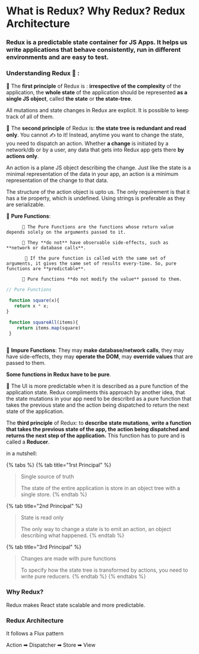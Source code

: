 # What is Redux? Why Redux? Redux Architecture

### Redux is a predictable state container for JS Apps. It helps us write applications that behave consistently, run in different environments and are easy to test.

### **Understanding Redux** 🧐 :

📍 The **first principle** of Redux is : **irrespective of the complexity** of the application, the **whole state** of the application should be represented **as a single JS object**, called **the state** or **the state-tree**.

All mutations and state changes in Redux are explicit. It is possible to keep track of all of them.

📍 The **second principle** of Redux is: **the state tree is redundant and read only**. You cannot ✍ to it! Instead, anytime you want to change the state, you need to dispatch an action. Whether **a change** is initiated by a network/db or by a user, any data that gets into Redux app gets there **by actions only**.

An action is a plane JS object describing the change. Just like the state is a minimal representation of the data in your app, an action is a minimum representation of the change to that data. 

The structure of the action object is upto us. The only requirement is that it has a tie property, which is undefined. Using strings is preferable as they are serializable. 

📍 **Pure Functions**: 

          📌 The Pure Functions are the functions whose return value depends solely on the arguments passed to it. 

          📌 They **do not** have observable side-effects, such as **network or database calls**. 

           📌 If the pure function is called with the same set of arguments, it gives the same set of results every-time. So, pure functions are **predictable**.

          📌 Pure functions **do not modify the value** passed to them. 

```javascript
// Pure Functions

 function square(x){
   return x * x;
}

 function squareAll(items){
    return items.map(square)
 }  
  
```

 📍 **Impure Functions**: They may **make database/network calls**, they may have side-effects, they may **operate the DOM**, may **override values** that are passed to them.

**Some functions in Redux have to be pure**.

📍 The UI is more predictable when it is described as a pure function of the application state. Redux compliments this approach by another idea, that the state mutations in your app need to be describrd as a pure function that takes the previous state and the action being dispatched to return the next state of the application. 

The **third principle** of Redux: to **describe** **state mutations**, **write a function that takes the previous state of the app, the action being dispatched and returns the next step of the application.** This function has to pure and is called a **Reducer**.

in a nutshell:

{% tabs %}
{% tab title="1rst Principal" %}
> Single source of truth
>
> The state of the entire application is store in an object tree with a single store.
{% endtab %}

{% tab title="2nd Principal" %}
> State is read only
>
> The only way to change a state is to emit an action, an object describing what happened.
{% endtab %}

{% tab title="3rd Principal" %}
> Changes are made with pure functions
>
> To specify how the state tree is transformed by actions, you need to write pure reducers.
{% endtab %}
{% endtabs %}

### Why Redux?

Redux makes React state scalable and more predictable.

### Redux Architecture



It follows a Flux pattern

Action ➡ Dispatcher ➡ Store ➡ View

